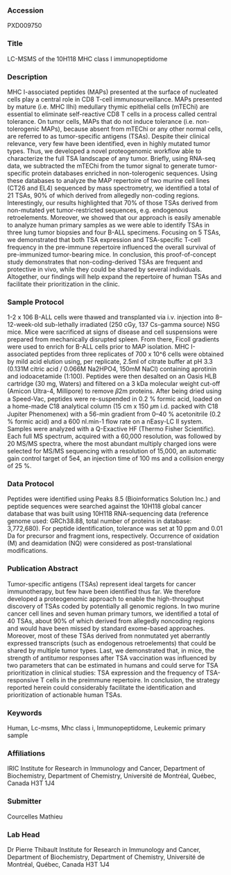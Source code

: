 ### Accession
PXD009750

### Title
LC-MSMS of the 10H118 MHC class I immunopeptidome

### Description
MHC I-associated peptides (MAPs) presented at the surface of nucleated cells play a central role in CD8 T-cell immunosurveillance. MAPs presented by mature (i.e. MHC IIhi) medullary thymic epithelial cells (mTEChi) are essential to eliminate self-reactive CD8 T cells in a process called central tolerance. On tumor cells, MAPs that do not induce tolerance (i.e. non-tolerogenic MAPs), because absent from mTEChi or any other normal cells, are referred to as tumor-specific antigens (TSAs). Despite their clinical relevance, very few have been identified, even in highly mutated tumor types. Thus, we developed a novel proteogenomic workflow able to characterize the full TSA landscape of any tumor. Briefly, using RNA-seq data, we subtracted the mTEChi from the tumor signal to generate tumor-specific protein databases enriched in non-tolerogenic sequences. Using these databases to analyze the MAP repertoire of two murine cell lines (CT26 and EL4) sequenced by mass spectrometry, we identified a total of 21 TSAs, 90% of which derived from allegedly non-coding regions. Interestingly, our results highlighted that 70% of those TSAs derived from non-mutated yet tumor-restricted sequences, e.g. endogenous retroelements. Moreover, we showed that our approach is easily amenable to analyze human primary samples as we were able to identify TSAs in three lung tumor biopsies and four B-ALL specimens. Focusing on 5 TSAs, we demonstrated that both TSA expression and TSA-specific T-cell frequency in the pre-immune repertoire influenced the overall survival of pre-immunized tumor-bearing mice. In conclusion, this proof-of-concept study demonstrates that non-coding-derived TSAs are frequent and protective in vivo, while they could be shared by several individuals. Altogether, our findings will help expand the repertoire of human TSAs and facilitate their prioritization in the clinic.

### Sample Protocol
1-2 x 106 B-ALL cells were thawed and transplanted via i.v. injection into 8–12-week-old sub-lethally irradiated (250 cGy, 137 Cs-gamma source) NSG mice. Mice were sacrificed at signs of disease and cell suspensions were prepared from mechanically disrupted spleen. From there, Ficoll gradients were used to enrich for B-ALL cells prior to MAP isolation. MHC I-associated peptides from three replicates of 700 x 10^6 cells were obtained by mild acid elution using, per replicate, 2.5ml of citrate buffer at pH 3.3 (0.131M citric acid / 0.066M Na2HPO4, 150mM NaCl) containing aprotinin and iodoacetamide (1:100). Peptides were then desalted on an Oasis HLB cartridge (30 mg, Waters) and filtered on a 3 kDa molecular weight cut-off (Amicon Ultra-4, Millipore) to remove 𝛽2m proteins. After being dried using a Speed-Vac, peptides were re-suspended in 0.2 % formic acid, loaded on a home-made C18 analytical column (15 cm x 150 𝜇m i.d. packed with C18 Jupiter Phenomenex) with a 56-min gradient from 0–40 % acetonitrile (0.2 % formic acid) and a 600 nl.min-1 flow rate on a nEasy-LC II system. Samples were analyzed with a Q-Exactive HF (Thermo Fisher Scientific). Each full MS spectrum, acquired with a 60,000 resolution, was followed by 20 MS/MS spectra, where the most abundant multiply charged ions were selected for MS/MS sequencing with a resolution of 15,000, an automatic gain control target of 5e4, an injection time of 100 ms and a collision energy of 25 %.

### Data Protocol
Peptides were identified using Peaks 8.5 (Bioinformatics Solution Inc.) and peptide sequences were searched against the 10H118 global cancer database that was built using 10H118 RNA-sequencing data (reference genome used: GRCh38.88, total number of proteins in database: 3,772,680). For peptide identification, tolerance was set at 10 ppm and 0.01 Da for precursor and fragment ions, respectively. Occurrence of oxidation (M) and deamidation (NQ) were considered as post-translational modifications.

### Publication Abstract
Tumor-specific antigens (TSAs) represent ideal targets for cancer immunotherapy, but few have been identified thus far. We therefore developed a proteogenomic approach to enable the high-throughput discovery of TSAs coded by potentially all genomic regions. In two murine cancer cell lines and seven human primary tumors, we identified a total of 40 TSAs, about 90% of which derived from allegedly noncoding regions and would have been missed by standard exome-based approaches. Moreover, most of these TSAs derived from nonmutated yet aberrantly expressed transcripts (such as endogenous retroelements) that could be shared by multiple tumor types. Last, we demonstrated that, in mice, the strength of antitumor responses after TSA vaccination was influenced by two parameters that can be estimated in humans and could serve for TSA prioritization in clinical studies: TSA expression and the frequency of TSA-responsive T cells in the preimmune repertoire. In conclusion, the strategy reported herein could considerably facilitate the identification and prioritization of actionable human TSAs.

### Keywords
Human, Lc-msms, Mhc class i, Immunopeptidome, Leukemic primary sample

### Affiliations
IRIC
Institute for Research in Immunology and Cancer, Department of Biochemistry, Department of Chemistry, Université de Montréal, Québec, Canada H3T 1J4

### Submitter
Courcelles Mathieu

### Lab Head
Dr Pierre Thibault
Institute for Research in Immunology and Cancer, Department of Biochemistry, Department of Chemistry, Université de Montréal, Québec, Canada H3T 1J4


